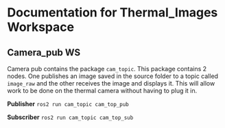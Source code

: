 # Documentation for Thermal_Images Workspace

## Camera_pub WS
Camera pub contains the package `cam_topic`. This package contains 2 nodes. One publishes an image saved in the source folder to a topic called `image_raw` and the other receives the image and displays it. This will allow work to be done on the thermal camera without having to plug it in.

**Publisher**
`ros2 run cam_topic cam_top_pub`

**Subscriber**
`ros2 run cam_topic cam_top_sub`
